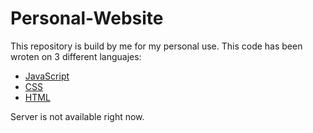 # Personal-Website

This repository is build by me for my personal use. 
This code has been wroten on 3 different languajes:
* [JavaScript](https://developer.mozilla.org/en/docs/Web/JavaScript "JS Mozilla Website")
* [CSS](https://developer.mozilla.org/en/docs/Web/CSS "CSS Mozilla Website")
* [HTML](https://en.wikipedia.org/wiki/HTML "HTML Wikipedia Website")


Server is not available right now.
